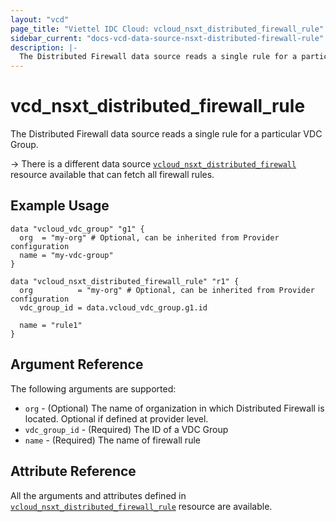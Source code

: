 ```yaml
---
layout: "vcd"
page_title: "Viettel IDC Cloud: vcloud_nsxt_distributed_firewall_rule"
sidebar_current: "docs-vcd-data-source-nsxt-distributed-firewall-rule"
description: |-
  The Distributed Firewall data source reads a single rule for a particular VDC Group.
---
```


# vcd\_nsxt\_distributed\_firewall\_rule

The Distributed Firewall data source reads a single rule for a particular VDC Group.

-> There is a different data source
[`vcloud_nsxt_distributed_firewall`](/providers/vmware/vcd/latest/docs/data-sources/nsxt_distributed_firewall)
resource available that can fetch all firewall rules.

## Example Usage

```hcl
data "vcloud_vdc_group" "g1" {
  org  = "my-org" # Optional, can be inherited from Provider configuration
  name = "my-vdc-group"
}

data "vcloud_nsxt_distributed_firewall_rule" "r1" {
  org          = "my-org" # Optional, can be inherited from Provider configuration
  vdc_group_id = data.vcloud_vdc_group.g1.id

  name = "rule1"
}
```

## Argument Reference

The following arguments are supported:

* `org` - (Optional) The name of organization in which Distributed Firewall is located. Optional if
  defined at provider level.
* `vdc_group_id` - (Required) The ID of a VDC Group
* `name` - (Required) The name of firewall rule

## Attribute Reference

All the arguments and attributes defined in
[`vcloud_nsxt_distributed_firewall_rule`](/providers/vmware/vcd/latest/docs/resources/nsxt_distributed_firewall_rule)
resource are available.
